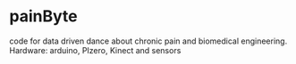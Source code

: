 # painByte
code for data driven dance about chronic pain and biomedical engineering.  Hardware: arduino, PIzero, Kinect and sensors

